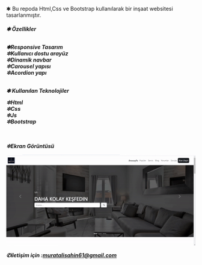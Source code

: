 
✱ Bu repoda Html,Css ve Bootstrap kullanılarak bir inşaat websitesi tasarlanmıştır.
<h5>
✱ Özellikler
  <br> <br>
  
   
✱Responsive Tasarım
     <br>
✲Kullanıcı dostu arayüz
      <br>
✲Dinamik navbar
      <br>
✲Carousel yapısı
      <br>
✲Acordion yapı
      <br> <br>
  
   
✱ Kullanılan Teknolojiler
  
    
✲Html
 <br>
✲Css
 <br>
✲Js
 <br>
✲Bootstrap


<br> <br>
✲Ekran Görüntüsü


![alt text](Emlak-gif-3.gif)


✆iletişim için :muratalisahin61@gmail.com
